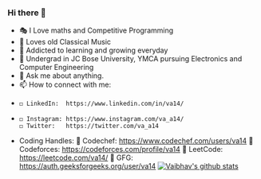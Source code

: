 ### Hi there 👋


- 🎭 I Love maths and Competitive Programming 
- 🎼 Loves old Classical Music  
- 👯 Addicted to learning and growing everyday
- 🤔 Undergrad in JC Bose University, YMCA pursuing Electronics and Computer Engineering 
- 💬 Ask me about anything.
- 📫 How to connect with me: 
-     ◻️ LinkedIn:  https://www.linkedin.com/in/va14/
-     ◻️ Instagram: https://www.instagram.com/va_a14/
      ◻️ Twitter:   https://twitter.com/va_a14
- Coding Handles:
      💨 Codechef:   https://www.codechef.com/users/va14
      💨 Codeforces: https://codeforces.com/profile/va14
      💨 LeetCode:   https://leetcode.com/va14/
      💨 GFG:        https://auth.geeksforgeeks.org/user/va14
[![Vaibhav's github stats](https://github-readme-stats.vercel.app/api?username=v-a14&count_private=true&show_icons=true&theme=radical&hide_rank=false)](https://github.com/anuraghazra/github-readme-stats)
